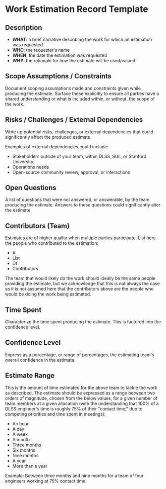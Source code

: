 # Work Estimation Record Template

## Description

* **WHAT**: a brief narrative describing the work for which an estimation was requested
* **WHO**: the requester's name
* **WHEN**: the date the estimation was requested
* **WHY**: the rationale for how the estimate will be used/valued

## Scope Assumptions / Constraints

Document scoping assumptions made and constraints given while producing the estimate. Surface these explicitly to ensure all parties have a shared understanding or what is included within, or without, the scope of the work.

## Risks / Challenges / External Dependencies

Write up potential risks, challenges, or external dependencies that could significantly affect the produced estimate.

Examples of external dependencies could include:

* Stakeholders outside of your team, within DLSS, SUL, or Stanford University;
* Operations needs
* Open-source community review, approval, or interactions

## Open Questions

A list of questions that were not answered, or answerable, by the team producing the estimate. Answers to these questions could significantly alter the estimate.

## Contributors (Team)

Estimates are of higher quality when multiple parties participate. List here the people who contributed to the estimation:

* A
* List
* Of
* Contributors

The team that would likely do the work should ideally be the same people providing the estimate, but we acknowledge that this is not always the case so it is not assumed here that the contributors above are the people who would be doing the work being estimated.

## Time Spent

Characterize the time spent producing the estimate. This is factored into the confidence level.

## Confidence Level

Express as a percentage, or range of percentages, the estimating team's overall confidence in the estimate.

## Estimate Range

This is the amount of time estimated for the above team to tackle the work as described. The estimate should be expressed as a range between two orders of magnitude, chosen from the below values, for a given number of team members at a given allocation (with the understanding that 100% of a DLSS engineer's time is roughly 75% of their "contact time," due to competing priorities and time spent in meetings):

* An hour
* A day
* A week
* A month
* Three months
* Six months
* Nine months
* A year
* More than a year

Example: Between three months and nine months for a team of four engineers working at 75% contact time.
